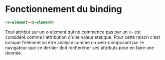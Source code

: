 
# Fonctionnement du binding

```html
<x-element><x-element>
```

Tout attribut sur un x-element qui ne commence pas par un `x-` est considéré comme l'attribution d'une valeur statique. Pour cette raison c'est lorsque l'élément va être analysé comme un web-composant par le navigateur que ce dernier doit rechercher ses attributs pour en faire une donnée.